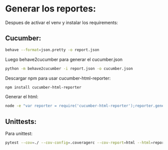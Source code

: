 # Generar los reportes:
Despues de activar el venv y instalar los requirements:
## Cucumber:
```bash
behave --format=json.pretty -o report.json
```
Luego behave2cucumber para generar el cucumber.json
```bash
python -m behave2cucumber -i report.json -o cucumber.json
```
Descargar npm para usar cucumber-html-reporter:
```bash
npm install cucumber-html-reporter
```
Generar el html:
```bash
node -e "var reporter = require('cucumber-html-reporter');reporter.generate({theme: 'bootstrap', jsonFile: 'cucumber.json', output: 'cucumber_report.html', reportSuiteAsScenarios: true, scenarioTimestamp: true, launchReport: true});"
```
## Unittests:
Para unittest:
```bash
pytest --cov=./ --cov-config=.coveragerc --cov-report=html --html=report.html
```